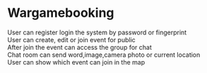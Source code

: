 # Wargamebooking

User can register login the system by password or fingerprint  
User can create, edit or join event for public  
After join the event can access the group for chat  
Chat room can send word,image,camera photo or current location  
User can show which event can join in the map 
